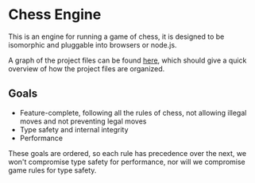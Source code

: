 # Chess Engine

This is an engine for running a game of chess, it is designed to be isomorphic and pluggable into browsers or node.js.

A graph of the project files can be found [here](docs/Project_graph.md), which should give a quick overview of how the project files are organized.

## Goals

* Feature-complete, following all the rules of chess, not allowing illegal moves and not preventing legal moves
* Type safety and internal integrity
* Performance

These goals are ordered, so each rule has precedence over the next, we won't compromise type safety for performance, nor will we compromise game rules for type safety.
